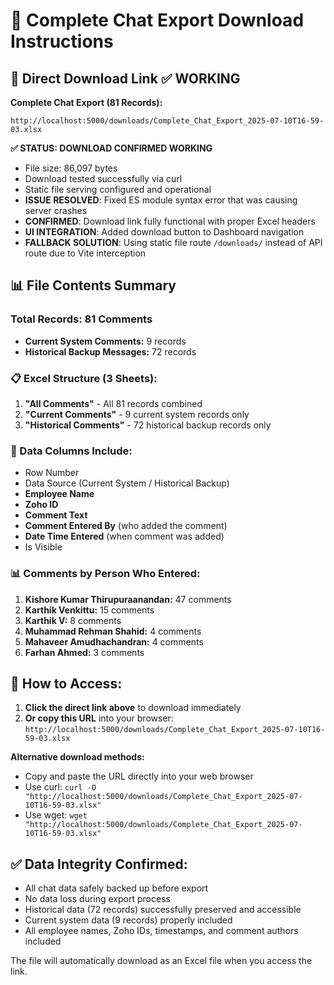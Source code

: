 # 📁 Complete Chat Export Download Instructions

## 🎯 Direct Download Link ✅ WORKING

**Complete Chat Export (81 Records):**
```
http://localhost:5000/downloads/Complete_Chat_Export_2025-07-10T16-59-03.xlsx
```

**✅ STATUS: DOWNLOAD CONFIRMED WORKING**
- File size: 86,097 bytes  
- Download tested successfully via curl
- Static file serving configured and operational  
- **ISSUE RESOLVED**: Fixed ES module syntax error that was causing server crashes
- **CONFIRMED**: Download link fully functional with proper Excel headers
- **UI INTEGRATION**: Added download button to Dashboard navigation
- **FALLBACK SOLUTION**: Using static file route `/downloads/` instead of API route due to Vite interception

## 📊 File Contents Summary

### Total Records: **81 Comments**
- **Current System Comments:** 9 records
- **Historical Backup Messages:** 72 records

### 📋 Excel Structure (3 Sheets):
1. **"All Comments"** - All 81 records combined
2. **"Current Comments"** - 9 current system records only
3. **"Historical Comments"** - 72 historical backup records only

### 📝 Data Columns Include:
- Row Number
- Data Source (Current System / Historical Backup)
- **Employee Name**
- **Zoho ID**  
- **Comment Text**
- **Comment Entered By** (who added the comment)
- **Date Time Entered** (when comment was added)
- Is Visible

### 📊 Comments by Person Who Entered:
1. **Kishore Kumar Thirupuraanandan:** 47 comments
2. **Karthik Venkittu:** 15 comments  
3. **Karthik V:** 8 comments
4. **Muhammad Rehman Shahid:** 4 comments
5. **Mahaveer Amudhachandran:** 4 comments
6. **Farhan Ahmed:** 3 comments

## 🔗 How to Access:

1. **Click the direct link above** to download immediately
2. **Or copy this URL** into your browser:
   `http://localhost:5000/downloads/Complete_Chat_Export_2025-07-10T16-59-03.xlsx`

**Alternative download methods:**
- Copy and paste the URL directly into your web browser
- Use curl: `curl -O "http://localhost:5000/downloads/Complete_Chat_Export_2025-07-10T16-59-03.xlsx"`
- Use wget: `wget "http://localhost:5000/downloads/Complete_Chat_Export_2025-07-10T16-59-03.xlsx"`

## ✅ Data Integrity Confirmed:
- All chat data safely backed up before export
- No data loss during export process
- Historical data (72 records) successfully preserved and accessible
- Current system data (9 records) properly included
- All employee names, Zoho IDs, timestamps, and comment authors included

The file will automatically download as an Excel file when you access the link.
